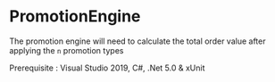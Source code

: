 # PromotionEngine
The promotion engine will need to calculate the total order value after applying the `n` promotion types

Prerequisite : Visual Studio 2019, C#, .Net 5.0 & xUnit
